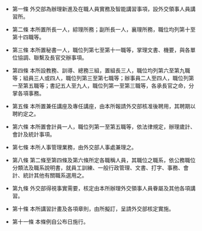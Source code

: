 * 第一條 外交部為辦理新進及在職人員實務及智能講習事項，設外交領事人員講習所。

* 第二條 本所置所長一人，綜理所務；副所長一人，襄理所務，職位均列第十至第十四職等。

* 第三條 本所置秘書一人，職位列第七至第十一職等，掌理文書、機要，與各單位協調、聯繫及長官交辦事項。

* 第四條 本所設教務、訓導、總務三組，置組長三人，職位均列第六至第九職等；組員三人或四人，職位列第三至第七職等；辦事員二人至四人，職位列第一至第五職等；書記五人至九人，職位列第一至第三職等，各承長官之命，分掌各項事務。

* 第五條 本所置兼任講座及專任講座，由本所報請外交部核准後聘用，其聘期以聘約定之。

* 第六條 本所置會計員一人，職位列第一至第五職等，依法律規定，辦理歲計、會計及統計事項。

* 第七條 本所人事管理業務，由外交部人事處兼理之。

* 第八條 第二條至第四條及第六條所定各職稱人員，其職位之職系，依公務職位分類法及職系說明書，就員工訓練、一般行政管理、文書、打字、事務、會計、統計其他有關職系選用之。

* 第九條 外交部得視事實需要，核定由本所辦理外交領事人員眷屬及其他各項講習。

* 第十條 本所講習計畫及各項章則，由所擬訂，呈請外交部核定實施。

* 第十一條 本條例自公布日施行。


